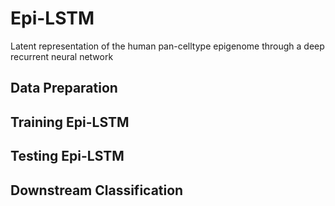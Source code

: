 # Epi-LSTM
Latent representation of the human pan-celltype epigenome through a deep recurrent neural network

## Data Preparation 

## Training Epi-LSTM 

## Testing Epi-LSTM 

## Downstream Classification



